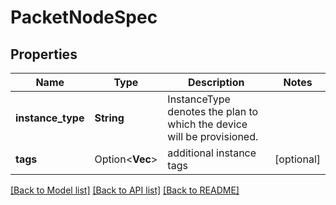 # PacketNodeSpec

## Properties

Name | Type | Description | Notes
------------ | ------------- | ------------- | -------------
**instance_type** | **String** | InstanceType denotes the plan to which the device will be provisioned. | 
**tags** | Option<**Vec<String>**> | additional instance tags | [optional]

[[Back to Model list]](../README.md#documentation-for-models) [[Back to API list]](../README.md#documentation-for-api-endpoints) [[Back to README]](../README.md)


